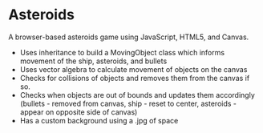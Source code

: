 Asteroids
=========

A browser-based asteroids game using JavaScript, HTML5, and Canvas. 
 * Uses inheritance to build a MovingObject class which informs movement of the ship, asteroids, and bullets
 * Uses vector algebra to calculate movement of objects on the canvas
 * Checks for collisions of objects and removes them from the canvas if so. 
 * Checks when objects are out of bounds and updates them accordingly (bullets - removed from canvas, ship - reset to center, asteroids - appear on opposite side of canvas)
 * Has a custom background using a .jpg of space
